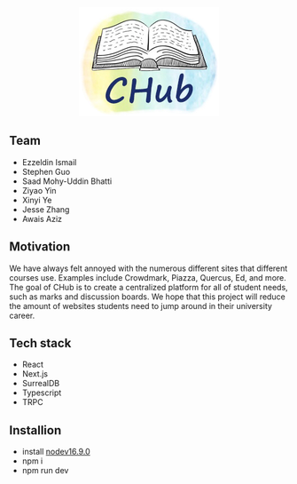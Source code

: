 <p align="center">
  <img alt="CHub Logo" src="doc/sprint0/logo.png"/>
</p>

## Team

- Ezzeldin Ismail
- Stephen Guo
- Saad Mohy-Uddin Bhatti
- Ziyao Yin
- Xinyi Ye
- Jesse Zhang
- Awais Aziz

## Motivation

We have always felt annoyed with the numerous different sites that different courses use. Examples include Crowdmark, Piazza, Quercus, Ed, and more. The goal of CHub is to create a centralized platform for all of student needs, such as marks and discussion boards. We hope that this project will reduce the amount of websites students need to jump around in their university career.

## Tech stack

- React
- Next.js
- SurrealDB
- Typescript
- TRPC

## Installion

- install [nodev16.9.0](https://nodejs.org/download/release/v16.9.1/)
- npm i
- npm run dev
